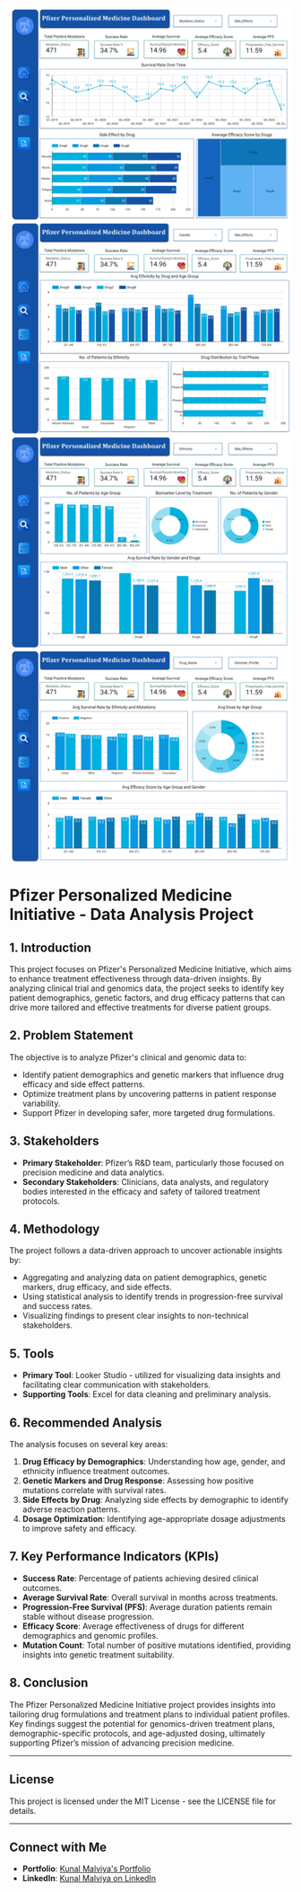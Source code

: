 ![Dashboard 1](Dashboard1.jpg)
![Dashboard 2](Dashboard2.jpg)
![Dashboard 3](Dashboard3.jpg)
![Dashboard 4](Dashboard4.jpg)

# Pfizer Personalized Medicine Initiative - Data Analysis Project

## 1. Introduction
This project focuses on Pfizer's Personalized Medicine Initiative, which aims to enhance treatment effectiveness through data-driven insights. By analyzing clinical trial and genomics data, the project seeks to identify key patient demographics, genetic factors, and drug efficacy patterns that can drive more tailored and effective treatments for diverse patient groups.

## 2. Problem Statement
The objective is to analyze Pfizer's clinical and genomic data to:
- Identify patient demographics and genetic markers that influence drug efficacy and side effect patterns.
- Optimize treatment plans by uncovering patterns in patient response variability.
- Support Pfizer in developing safer, more targeted drug formulations.

## 3. Stakeholders
- **Primary Stakeholder**: Pfizer’s R&D team, particularly those focused on precision medicine and data analytics.
- **Secondary Stakeholders**: Clinicians, data analysts, and regulatory bodies interested in the efficacy and safety of tailored treatment protocols.

## 4. Methodology
The project follows a data-driven approach to uncover actionable insights by:
- Aggregating and analyzing data on patient demographics, genetic markers, drug efficacy, and side effects.
- Using statistical analysis to identify trends in progression-free survival and success rates.
- Visualizing findings to present clear insights to non-technical stakeholders.

## 5. Tools
- **Primary Tool**: Looker Studio - utilized for visualizing data insights and facilitating clear communication with stakeholders.
- **Supporting Tools**: Excel for data cleaning and preliminary analysis.

## 6. Recommended Analysis
The analysis focuses on several key areas:
1. **Drug Efficacy by Demographics**: Understanding how age, gender, and ethnicity influence treatment outcomes.
2. **Genetic Markers and Drug Response**: Assessing how positive mutations correlate with survival rates.
3. **Side Effects by Drug**: Analyzing side effects by demographic to identify adverse reaction patterns.
4. **Dosage Optimization**: Identifying age-appropriate dosage adjustments to improve safety and efficacy.

## 7. Key Performance Indicators (KPIs)
- **Success Rate**: Percentage of patients achieving desired clinical outcomes.
- **Average Survival Rate**: Overall survival in months across treatments.
- **Progression-Free Survival (PFS)**: Average duration patients remain stable without disease progression.
- **Efficacy Score**: Average effectiveness of drugs for different demographics and genomic profiles.
- **Mutation Count**: Total number of positive mutations identified, providing insights into genetic treatment suitability.

## 8. Conclusion
The Pfizer Personalized Medicine Initiative project provides insights into tailoring drug formulations and treatment plans to individual patient profiles. Key findings suggest the potential for genomics-driven treatment plans, demographic-specific protocols, and age-adjusted dosing, ultimately supporting Pfizer’s mission of advancing precision medicine.

---

## License
This project is licensed under the MIT License - see the LICENSE file for details.

---

## Connect with Me
- **Portfolio**: [Kunal Malviya's Portfolio](https://peerlist.io/kunalmalviya06)
- **LinkedIn**: [Kunal Malviya on LinkedIn](https://www.linkedin.com/in/kunal-malviya-0b6340289/details/skills/)
